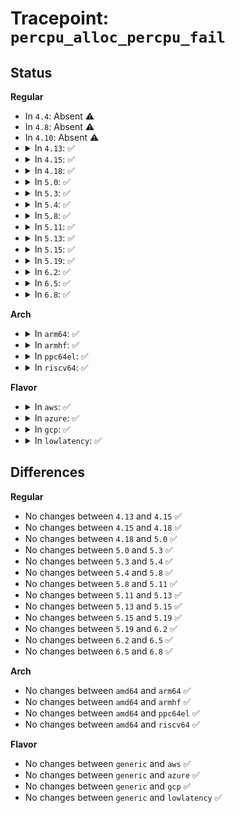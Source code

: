# Tracepoint: <code>percpu_alloc_percpu_fail</code>

## Status
<b>Regular</b>
<ul>
<li>
In <code>4.4</code>: Absent ⚠️
</li>
<li>
In <code>4.8</code>: Absent ⚠️
</li>
<li>
In <code>4.10</code>: Absent ⚠️
</li>
<li>
<details>
<summary>In <code>4.13</code>: ✅</summary>

Event:

```c
struct trace_event_raw_percpu_alloc_percpu_fail {
    struct trace_entry ent;
    bool reserved;
    bool is_atomic;
    size_t size;
    size_t align;
    char __data[0];
};
```
Function:

```c
void trace_event_raw_event_percpu_alloc_percpu_fail(void *__data, bool reserved, bool is_atomic, size_t size, size_t align);
```
</details>
</li>
<li>
<details>
<summary>In <code>4.15</code>: ✅</summary>

Event:

```c
struct trace_event_raw_percpu_alloc_percpu_fail {
    struct trace_entry ent;
    bool reserved;
    bool is_atomic;
    size_t size;
    size_t align;
    char __data[0];
};
```
Function:

```c
void trace_event_raw_event_percpu_alloc_percpu_fail(void *__data, bool reserved, bool is_atomic, size_t size, size_t align);
```
</details>
</li>
<li>
<details>
<summary>In <code>4.18</code>: ✅</summary>

Event:

```c
struct trace_event_raw_percpu_alloc_percpu_fail {
    struct trace_entry ent;
    bool reserved;
    bool is_atomic;
    size_t size;
    size_t align;
    char __data[0];
};
```
Function:

```c
void trace_event_raw_event_percpu_alloc_percpu_fail(void *__data, bool reserved, bool is_atomic, size_t size, size_t align);
```
</details>
</li>
<li>
<details>
<summary>In <code>5.0</code>: ✅</summary>

Event:

```c
struct trace_event_raw_percpu_alloc_percpu_fail {
    struct trace_entry ent;
    bool reserved;
    bool is_atomic;
    size_t size;
    size_t align;
    char __data[0];
};
```
Function:

```c
void trace_event_raw_event_percpu_alloc_percpu_fail(void *__data, bool reserved, bool is_atomic, size_t size, size_t align);
```
</details>
</li>
<li>
<details>
<summary>In <code>5.3</code>: ✅</summary>

Event:

```c
struct trace_event_raw_percpu_alloc_percpu_fail {
    struct trace_entry ent;
    bool reserved;
    bool is_atomic;
    size_t size;
    size_t align;
    char __data[0];
};
```
Function:

```c
void trace_event_raw_event_percpu_alloc_percpu_fail(void *__data, bool reserved, bool is_atomic, size_t size, size_t align);
```
</details>
</li>
<li>
<details>
<summary>In <code>5.4</code>: ✅</summary>

Event:

```c
struct trace_event_raw_percpu_alloc_percpu_fail {
    struct trace_entry ent;
    bool reserved;
    bool is_atomic;
    size_t size;
    size_t align;
    char __data[0];
};
```
Function:

```c
void trace_event_raw_event_percpu_alloc_percpu_fail(void *__data, bool reserved, bool is_atomic, size_t size, size_t align);
```
</details>
</li>
<li>
<details>
<summary>In <code>5.8</code>: ✅</summary>

Event:

```c
struct trace_event_raw_percpu_alloc_percpu_fail {
    struct trace_entry ent;
    bool reserved;
    bool is_atomic;
    size_t size;
    size_t align;
    char __data[0];
};
```
Function:

```c
void trace_event_raw_event_percpu_alloc_percpu_fail(void *__data, bool reserved, bool is_atomic, size_t size, size_t align);
```
</details>
</li>
<li>
<details>
<summary>In <code>5.11</code>: ✅</summary>

Event:

```c
struct trace_event_raw_percpu_alloc_percpu_fail {
    struct trace_entry ent;
    bool reserved;
    bool is_atomic;
    size_t size;
    size_t align;
    char __data[0];
};
```
Function:

```c
void trace_event_raw_event_percpu_alloc_percpu_fail(void *__data, bool reserved, bool is_atomic, size_t size, size_t align);
```
</details>
</li>
<li>
<details>
<summary>In <code>5.13</code>: ✅</summary>

Event:

```c
struct trace_event_raw_percpu_alloc_percpu_fail {
    struct trace_entry ent;
    bool reserved;
    bool is_atomic;
    size_t size;
    size_t align;
    char __data[0];
};
```
Function:

```c
void trace_event_raw_event_percpu_alloc_percpu_fail(void *__data, bool reserved, bool is_atomic, size_t size, size_t align);
```
</details>
</li>
<li>
<details>
<summary>In <code>5.15</code>: ✅</summary>

Event:

```c
struct trace_event_raw_percpu_alloc_percpu_fail {
    struct trace_entry ent;
    bool reserved;
    bool is_atomic;
    size_t size;
    size_t align;
    char __data[0];
};
```
Function:

```c
void trace_event_raw_event_percpu_alloc_percpu_fail(void *__data, bool reserved, bool is_atomic, size_t size, size_t align);
```
</details>
</li>
<li>
<details>
<summary>In <code>5.19</code>: ✅</summary>

Event:

```c
struct trace_event_raw_percpu_alloc_percpu_fail {
    struct trace_entry ent;
    bool reserved;
    bool is_atomic;
    size_t size;
    size_t align;
    char __data[0];
};
```
Function:

```c
void trace_event_raw_event_percpu_alloc_percpu_fail(void *__data, bool reserved, bool is_atomic, size_t size, size_t align);
```
</details>
</li>
<li>
<details>
<summary>In <code>6.2</code>: ✅</summary>

Event:

```c
struct trace_event_raw_percpu_alloc_percpu_fail {
    struct trace_entry ent;
    bool reserved;
    bool is_atomic;
    size_t size;
    size_t align;
    char __data[0];
};
```
Function:

```c
void trace_event_raw_event_percpu_alloc_percpu_fail(void *__data, bool reserved, bool is_atomic, size_t size, size_t align);
```
</details>
</li>
<li>
<details>
<summary>In <code>6.5</code>: ✅</summary>

Event:

```c
struct trace_event_raw_percpu_alloc_percpu_fail {
    struct trace_entry ent;
    bool reserved;
    bool is_atomic;
    size_t size;
    size_t align;
    char __data[0];
};
```
Function:

```c
void trace_event_raw_event_percpu_alloc_percpu_fail(void *__data, bool reserved, bool is_atomic, size_t size, size_t align);
```
</details>
</li>
<li>
<details>
<summary>In <code>6.8</code>: ✅</summary>

Event:

```c
struct trace_event_raw_percpu_alloc_percpu_fail {
    struct trace_entry ent;
    bool reserved;
    bool is_atomic;
    size_t size;
    size_t align;
    char __data[0];
};
```
Function:

```c
void trace_event_raw_event_percpu_alloc_percpu_fail(void *__data, bool reserved, bool is_atomic, size_t size, size_t align);
```
</details>
</li>
</ul>
<b>Arch</b>
<ul>
<li>
<details>
<summary>In <code>arm64</code>: ✅</summary>

Event:

```c
struct trace_event_raw_percpu_alloc_percpu_fail {
    struct trace_entry ent;
    bool reserved;
    bool is_atomic;
    size_t size;
    size_t align;
    char __data[0];
};
```
Function:

```c
void trace_event_raw_event_percpu_alloc_percpu_fail(void *__data, bool reserved, bool is_atomic, size_t size, size_t align);
```
</details>
</li>
<li>
<details>
<summary>In <code>armhf</code>: ✅</summary>

Event:

```c
struct trace_event_raw_percpu_alloc_percpu_fail {
    struct trace_entry ent;
    bool reserved;
    bool is_atomic;
    size_t size;
    size_t align;
    char __data[0];
};
```
Function:

```c
void trace_event_raw_event_percpu_alloc_percpu_fail(void *__data, bool reserved, bool is_atomic, size_t size, size_t align);
```
</details>
</li>
<li>
<details>
<summary>In <code>ppc64el</code>: ✅</summary>

Event:

```c
struct trace_event_raw_percpu_alloc_percpu_fail {
    struct trace_entry ent;
    bool reserved;
    bool is_atomic;
    size_t size;
    size_t align;
    char __data[0];
};
```
Function:

```c
void trace_event_raw_event_percpu_alloc_percpu_fail(void *__data, bool reserved, bool is_atomic, size_t size, size_t align);
```
</details>
</li>
<li>
<details>
<summary>In <code>riscv64</code>: ✅</summary>

Event:

```c
struct trace_event_raw_percpu_alloc_percpu_fail {
    struct trace_entry ent;
    bool reserved;
    bool is_atomic;
    size_t size;
    size_t align;
    char __data[0];
};
```
Function:

```c
void trace_event_raw_event_percpu_alloc_percpu_fail(void *__data, bool reserved, bool is_atomic, size_t size, size_t align);
```
</details>
</li>
</ul>
<b>Flavor</b>
<ul>
<li>
<details>
<summary>In <code>aws</code>: ✅</summary>

Event:

```c
struct trace_event_raw_percpu_alloc_percpu_fail {
    struct trace_entry ent;
    bool reserved;
    bool is_atomic;
    size_t size;
    size_t align;
    char __data[0];
};
```
Function:

```c
void trace_event_raw_event_percpu_alloc_percpu_fail(void *__data, bool reserved, bool is_atomic, size_t size, size_t align);
```
</details>
</li>
<li>
<details>
<summary>In <code>azure</code>: ✅</summary>

Event:

```c
struct trace_event_raw_percpu_alloc_percpu_fail {
    struct trace_entry ent;
    bool reserved;
    bool is_atomic;
    size_t size;
    size_t align;
    char __data[0];
};
```
Function:

```c
void trace_event_raw_event_percpu_alloc_percpu_fail(void *__data, bool reserved, bool is_atomic, size_t size, size_t align);
```
</details>
</li>
<li>
<details>
<summary>In <code>gcp</code>: ✅</summary>

Event:

```c
struct trace_event_raw_percpu_alloc_percpu_fail {
    struct trace_entry ent;
    bool reserved;
    bool is_atomic;
    size_t size;
    size_t align;
    char __data[0];
};
```
Function:

```c
void trace_event_raw_event_percpu_alloc_percpu_fail(void *__data, bool reserved, bool is_atomic, size_t size, size_t align);
```
</details>
</li>
<li>
<details>
<summary>In <code>lowlatency</code>: ✅</summary>

Event:

```c
struct trace_event_raw_percpu_alloc_percpu_fail {
    struct trace_entry ent;
    bool reserved;
    bool is_atomic;
    size_t size;
    size_t align;
    char __data[0];
};
```
Function:

```c
void trace_event_raw_event_percpu_alloc_percpu_fail(void *__data, bool reserved, bool is_atomic, size_t size, size_t align);
```
</details>
</li>
</ul>

## Differences
<b>Regular</b>
<ul>
<li>
No changes between <code>4.13</code> and <code>4.15</code> ✅
</li>
<li>
No changes between <code>4.15</code> and <code>4.18</code> ✅
</li>
<li>
No changes between <code>4.18</code> and <code>5.0</code> ✅
</li>
<li>
No changes between <code>5.0</code> and <code>5.3</code> ✅
</li>
<li>
No changes between <code>5.3</code> and <code>5.4</code> ✅
</li>
<li>
No changes between <code>5.4</code> and <code>5.8</code> ✅
</li>
<li>
No changes between <code>5.8</code> and <code>5.11</code> ✅
</li>
<li>
No changes between <code>5.11</code> and <code>5.13</code> ✅
</li>
<li>
No changes between <code>5.13</code> and <code>5.15</code> ✅
</li>
<li>
No changes between <code>5.15</code> and <code>5.19</code> ✅
</li>
<li>
No changes between <code>5.19</code> and <code>6.2</code> ✅
</li>
<li>
No changes between <code>6.2</code> and <code>6.5</code> ✅
</li>
<li>
No changes between <code>6.5</code> and <code>6.8</code> ✅
</li>
</ul>
<b>Arch</b>
<ul>
<li>
No changes between <code>amd64</code> and <code>arm64</code> ✅
</li>
<li>
No changes between <code>amd64</code> and <code>armhf</code> ✅
</li>
<li>
No changes between <code>amd64</code> and <code>ppc64el</code> ✅
</li>
<li>
No changes between <code>amd64</code> and <code>riscv64</code> ✅
</li>
</ul>
<b>Flavor</b>
<ul>
<li>
No changes between <code>generic</code> and <code>aws</code> ✅
</li>
<li>
No changes between <code>generic</code> and <code>azure</code> ✅
</li>
<li>
No changes between <code>generic</code> and <code>gcp</code> ✅
</li>
<li>
No changes between <code>generic</code> and <code>lowlatency</code> ✅
</li>
</ul>
